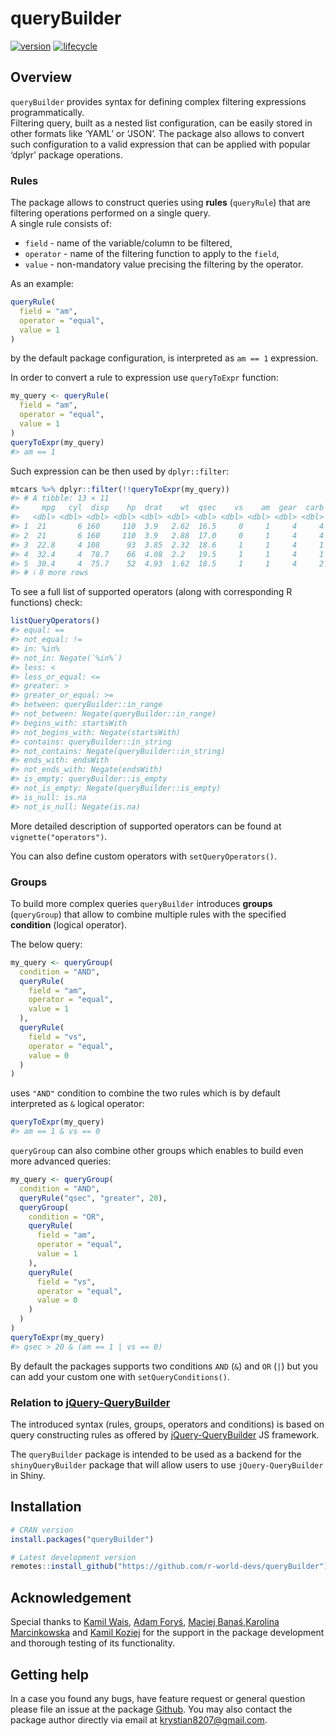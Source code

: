 
# queryBuilder

[![version](https://img.shields.io/static/v1.svg?label=github.com&message=v.0.1.0&color=ff69b4)](https://r-world-devs.github.io/queryBuilder/)
[![lifecycle](https://img.shields.io/badge/lifecycle-experimental-orange.svg)](https://lifecycle.r-lib.org/articles/stages.html#experimental)

## Overview

`queryBuilder` provides syntax for defining complex filtering
expressions programmatically.  
Filtering query, built as a nested list configuration, can be easily
stored in other formats like ‘YAML’ or ‘JSON’. The package also allows
to convert such configuration to a valid expression that can be applied
with popular ‘dplyr’ package operations.

### Rules

The package allows to construct queries using **rules** (`queryRule`)
that are filtering operations performed on a single query.  
A single rule consists of:

- `field` - name of the variable/column to be filtered,
- `operator` - name of the filtering function to apply to the `field`,
- `value` - non-mandatory value precising the filtering by the operator.

As an example:

``` r
queryRule(
  field = "am",
  operator = "equal",
  value = 1
)
```

by the default package configuration, is interpreted as `am == 1`
expression.

In order to convert a rule to expression use `queryToExpr` function:

``` r
my_query <- queryRule(
  field = "am",
  operator = "equal",
  value = 1
)
queryToExpr(my_query)
#> am == 1
```

Such expression can be then used by `dplyr::filter`:

``` r
mtcars %>% dplyr::filter(!!queryToExpr(my_query))
#> # A tibble: 13 × 11
#>     mpg   cyl  disp    hp  drat    wt  qsec    vs    am  gear  carb
#>   <dbl> <dbl> <dbl> <dbl> <dbl> <dbl> <dbl> <dbl> <dbl> <dbl> <dbl>
#> 1  21       6 160     110  3.9   2.62  16.5     0     1     4     4
#> 2  21       6 160     110  3.9   2.88  17.0     0     1     4     4
#> 3  22.8     4 108      93  3.85  2.32  18.6     1     1     4     1
#> 4  32.4     4  78.7    66  4.08  2.2   19.5     1     1     4     1
#> 5  30.4     4  75.7    52  4.93  1.62  18.5     1     1     4     2
#> # ℹ 8 more rows
```

To see a full list of supported operators (along with corresponding R
functions) check:

``` r
listQueryOperators()
#> equal: ==
#> not_equal: !=
#> in: %in%
#> not_in: Negate(`%in%`)
#> less: <
#> less_or_equal: <=
#> greater: >
#> greater_or_equal: >=
#> between: queryBuilder::in_range
#> not_between: Negate(queryBuilder::in_range)
#> begins_with: startsWith
#> not_begins_with: Negate(startsWith)
#> contains: queryBuilder::in_string
#> not_contains: Negate(queryBuilder::in_string)
#> ends_with: endsWith
#> not_ends_with: Negate(endsWith)
#> is_empty: queryBuilder::is_empty
#> not_is_empty: Negate(queryBuilder::is_empty)
#> is_null: is.na
#> not_is_null: Negate(is.na)
```

More detailed description of supported operators can be found at
`vignette("operators")`.

You can also define custom operators with `setQueryOperators()`.

### Groups

To build more complex queries `queryBuilder` introduces **groups**
(`queryGroup`) that allow to combine multiple rules with the specified
**condition** (logical operator).

The below query:

``` r
my_query <- queryGroup(
  condition = "AND",
  queryRule(
    field = "am",
    operator = "equal",
    value = 1
  ),
  queryRule(
    field = "vs",
    operator = "equal",
    value = 0
  )
)
```

uses `"AND"` condition to combine the two rules which is by default
interpreted as `&` logical operator:

``` r
queryToExpr(my_query)
#> am == 1 & vs == 0
```

`queryGroup` can also combine other groups which enables to build even
more advanced queries:

``` r
my_query <- queryGroup(
  condition = "AND",
  queryRule("qsec", "greater", 20),
  queryGroup(
    condition = "OR",
    queryRule(
      field = "am",
      operator = "equal",
      value = 1
    ),
    queryRule(
      field = "vs",
      operator = "equal",
      value = 0
    )
  )
)
queryToExpr(my_query)
#> qsec > 20 & (am == 1 | vs == 0)
```

By default the packages supports two conditions `AND` (`&`) and `OR`
(`|`) but you can add your custom one with `setQueryConditions()`.

### Relation to [jQuery-QueryBuilder](https://github.com/mistic100/jQuery-QueryBuilder)

The introduced syntax (rules, groups, operators and conditions) is based
on query constructing rules as offered by
[jQuery-QueryBuilder](https://github.com/mistic100/jQuery-QueryBuilder)
JS framework.

The `queryBuilder` package is intended to be used as a backend for the
`shinyQueryBuilder` package that will allow users to use
`jQuery-QueryBuilder` in Shiny.

## Installation

``` r
# CRAN version
install.packages("queryBuilder")

# Latest development version
remotes::install_github("https://github.com/r-world-devs/queryBuilder")
```

## Acknowledgement

Special thanks to [Kamil Wais](mailto:kamil.wais@gmail.com), [Adam
Foryś](mailto:adam.forys@gmail.com), [Maciej
Banaś](mailto:banasmaciek@gmail.com),[Karolina
Marcinkowska](mailto:karolina_marcinkowska@onet.pl) and [Kamil
Koziej](mailto:koziej.k@gmail.com) for the support in the package
development and thorough testing of its functionality.

## Getting help

In a case you found any bugs, have feature request or general question
please file an issue at the package
[Github](https://github.com/r-world-devs/queryBuilder/issues). You may
also contact the package author directly via email at
<krystian8207@gmail.com>.
